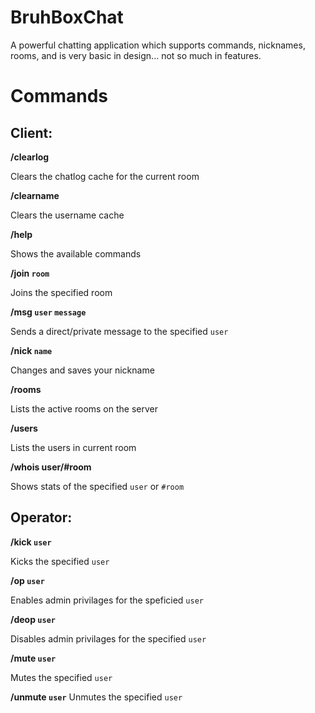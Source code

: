 # BruhBoxChat

A powerful chatting application which supports commands, nicknames, rooms, and is very basic in design... not so much in features.


# Commands
## Client:
**/clearlog**

Clears the chatlog cache for the current room

**/clearname**

Clears the username cache

**/help**

Shows the available commands

**/join `room`**

Joins the specified room

**/msg `user` `message`**

Sends a direct/private message to the specified `user`

**/nick `name`**

Changes and saves your nickname

**/rooms**

Lists the active rooms on the server

**/users**

Lists the users in current room

**/whois user/#room**

Shows stats of the specified `user` or `#room`

## Operator:
**/kick `user`**

Kicks the specified `user`

**/op `user`**

Enables admin privilages for the speficied `user`

**/deop `user`**

Disables admin privilages for the specified `user`

**/mute `user`**

Mutes the specified `user`

**/unmute `user`**
Unmutes the specified `user`
